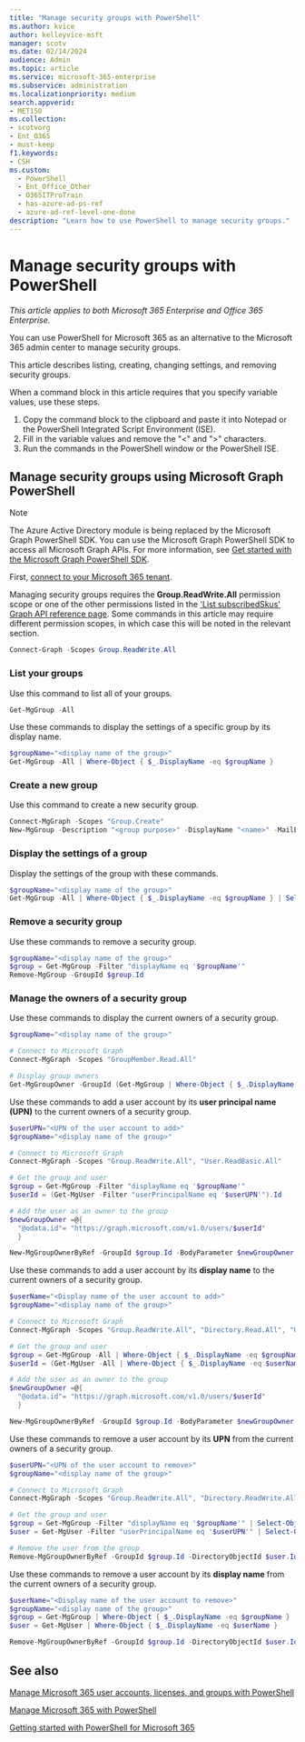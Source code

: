```yaml
---
title: "Manage security groups with PowerShell"
ms.author: kvice
author: kelleyvice-msft
manager: scotv
ms.date: 02/14/2024
audience: Admin
ms.topic: article
ms.service: microsoft-365-enterprise
ms.subservice: administration
ms.localizationpriority: medium
search.appverid:
- MET150
ms.collection: 
- scotvorg
- Ent_O365
- must-keep
f1.keywords:
- CSH
ms.custom:
  - PowerShell
  - Ent_Office_Other
  - O365ITProTrain
  - has-azure-ad-ps-ref
  - azure-ad-ref-level-one-done
description: "Learn how to use PowerShell to manage security groups."
---
```


# Manage security groups with PowerShell

*This article applies to both Microsoft 365 Enterprise and Office 365 Enterprise.*

You can use PowerShell for Microsoft 365 as an alternative to the Microsoft 365 admin center to manage security groups. 

This article describes listing, creating, changing settings, and removing security groups. 

When a command block in this article requires that you specify variable values, use these steps.

1. Copy the command block to the clipboard and paste it into Notepad or the PowerShell Integrated Script Environment (ISE).
2. Fill in the variable values and remove the "<" and ">" characters.
3. Run the commands in the PowerShell window or the PowerShell ISE.

## Manage security groups using Microsoft Graph PowerShell

>[!NOTE]
> The Azure Active Directory module is being replaced by the Microsoft Graph PowerShell SDK. You can use the Microsoft Graph PowerShell SDK to access all Microsoft Graph APIs. For more information, see [Get started with the Microsoft Graph PowerShell SDK](/powershell/microsoftgraph/get-started).

First, [connect to your Microsoft 365 tenant](connect-to-microsoft-365-powershell.md).

Managing security groups requires the **Group.ReadWrite.All** permission scope or one of the other permissions listed in the ['List subscribedSkus' Graph API reference page](/graph/api/subscribedsku-list). Some commands in this article may require different permission scopes, in which case this will be noted in the relevant section.

```powershell
Connect-Graph -Scopes Group.ReadWrite.All
```

### List your groups

Use this command to list all of your groups.

```powershell
Get-MgGroup -All
```

Use these commands to display the settings of a specific group by its display name.

```powershell
$groupName="<display name of the group>"
Get-MgGroup -All | Where-Object { $_.DisplayName -eq $groupName }
```

### Create a new group

Use this command to create a new security group.

```powershell
Connect-MgGraph -Scopes "Group.Create"
New-MgGroup -Description "<group purpose>" -DisplayName "<name>" -MailEnabled:$false -SecurityEnabled -MailNickname "<email name>"
```

### Display the settings of a group

Display the settings of the group with these commands.

```powershell
$groupName="<display name of the group>"
Get-MgGroup -All | Where-Object { $_.DisplayName -eq $groupName } | Select-Object *
```

### Remove a security group

Use these commands to remove a security group.

```powershell
$groupName="<display name of the group>"
$group = Get-MgGroup -Filter "displayName eq '$groupName'"
Remove-MgGroup -GroupId $group.Id
```

### Manage the owners of a security group

Use these commands to display the current owners of a security group.

```powershell
$groupName="<display name of the group>"

# Connect to Microsoft Graph
Connect-MgGraph -Scopes "GroupMember.Read.All"

# Display group owners
Get-MgGroupOwner -GroupId (Get-MgGroup | Where-Object { $_.DisplayName -eq $groupName }).Id
```

Use these commands to add a user account by its **user principal name (UPN)** to the current owners of a security group.

```powershell
$userUPN="<UPN of the user account to add>"
$groupName="<display name of the group>"

# Connect to Microsoft Graph
Connect-MgGraph -Scopes "Group.ReadWrite.All", "User.ReadBasic.All"

# Get the group and user
$group = Get-MgGroup -Filter "displayName eq '$groupName'"
$userId = (Get-MgUser -Filter "userPrincipalName eq '$userUPN'").Id

# Add the user as an owner to the group
$newGroupOwner =@{
  "@odata.id"= "https://graph.microsoft.com/v1.0/users/$userId"
  }

New-MgGroupOwnerByRef -GroupId $group.Id -BodyParameter $newGroupOwner
```

Use these commands to add a user account by its **display name** to the current owners of a security group.

```powershell
$userName="<Display name of the user account to add>"
$groupName="<display name of the group>"

# Connect to Microsoft Graph
Connect-MgGraph -Scopes "Group.ReadWrite.All", "Directory.Read.All", "User.ReadBasic.All"

# Get the group and user
$group = Get-MgGroup -All | Where-Object { $_.DisplayName -eq $groupName }
$userId = (Get-MgUser -All | Where-Object { $_.DisplayName -eq $userName }).Id

# Add the user as an owner to the group
$newGroupOwner =@{
  "@odata.id"= "https://graph.microsoft.com/v1.0/users/$userId"
  }

New-MgGroupOwnerByRef -GroupId $group.Id -BodyParameter $newGroupOwner
```

Use these commands to remove a user account by its **UPN** from the current owners of a security group.

```powershell
$userUPN="<UPN of the user account to remove>"
$groupName="<display name of the group>"

# Connect to Microsoft Graph
Connect-MgGraph -Scopes "Group.ReadWrite.All", "Directory.ReadWrite.All"

# Get the group and user
$group = Get-MgGroup -Filter "displayName eq '$groupName'" | Select-Object -First 1
$user = Get-MgUser -Filter "userPrincipalName eq '$userUPN'" | Select-Object -First 1

# Remove the user from the group
Remove-MgGroupOwnerByRef -GroupId $group.Id -DirectoryObjectId $user.Id
```

Use these commands to remove a user account by its **display name** from the current owners of a security group.

```powershell
$userName="<Display name of the user account to remove>"
$groupName="<display name of the group>"
$group = Get-MgGroup | Where-Object { $_.DisplayName -eq $groupName }
$user = Get-MgUser | Where-Object { $_.DisplayName -eq $userName }

Remove-MgGroupOwnerByRef -GroupId $group.Id -DirectoryObjectId $user.Id
```

## See also

[Manage Microsoft 365 user accounts, licenses, and groups with PowerShell](manage-user-accounts-and-licenses-with-microsoft-365-powershell.md)
  
[Manage Microsoft 365 with PowerShell](manage-microsoft-365-with-microsoft-365-powershell.md)
  
[Getting started with PowerShell for Microsoft 365](getting-started-with-microsoft-365-powershell.md)
